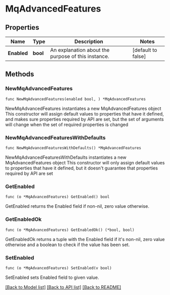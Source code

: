 # MqAdvancedFeatures

## Properties

Name | Type | Description | Notes
------------ | ------------- | ------------- | -------------
**Enabled** | **bool** | An explanation about the purpose of this instance. | [default to false]

## Methods

### NewMqAdvancedFeatures

`func NewMqAdvancedFeatures(enabled bool, ) *MqAdvancedFeatures`

NewMqAdvancedFeatures instantiates a new MqAdvancedFeatures object
This constructor will assign default values to properties that have it defined,
and makes sure properties required by API are set, but the set of arguments
will change when the set of required properties is changed

### NewMqAdvancedFeaturesWithDefaults

`func NewMqAdvancedFeaturesWithDefaults() *MqAdvancedFeatures`

NewMqAdvancedFeaturesWithDefaults instantiates a new MqAdvancedFeatures object
This constructor will only assign default values to properties that have it defined,
but it doesn't guarantee that properties required by API are set

### GetEnabled

`func (o *MqAdvancedFeatures) GetEnabled() bool`

GetEnabled returns the Enabled field if non-nil, zero value otherwise.

### GetEnabledOk

`func (o *MqAdvancedFeatures) GetEnabledOk() (*bool, bool)`

GetEnabledOk returns a tuple with the Enabled field if it's non-nil, zero value otherwise
and a boolean to check if the value has been set.

### SetEnabled

`func (o *MqAdvancedFeatures) SetEnabled(v bool)`

SetEnabled sets Enabled field to given value.



[[Back to Model list]](../README.md#documentation-for-models) [[Back to API list]](../README.md#documentation-for-api-endpoints) [[Back to README]](../README.md)


